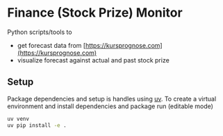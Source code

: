 # Finance (Stock Prize) Monitor

Python scripts/tools to
- get forecast data from [https://kursprognose.com](https://kursprognose.com)
- visualize forecast against actual and past stock prize

## Setup

Package dependencies and setup is handles using [uv](https://docs.astral.sh/uv/). To create a virtual environment and install dependencies and package run (editable mode)
```bash
uv venv
uv pip install -e .
```